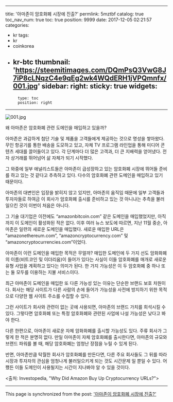 
---
title: '아마존이 암호화폐 시장에 진출?'
permlink: 5mztbf
catalog: true
toc_nav_num: true
toc: true
position: 9999
date: 2017-12-05 02:21:57
categories:
- kr
tags:
- kr
- coinkorea
- kr-btc
thumbnail: 'https://steemitimages.com/DQmPsQ3VwG8J7iP8cLNqzC4e9qEg2wk4WQdERH1jVPQmnfx/001.jpg'
sidebar:
    right:
        sticky: true
widgets:
    -
        type: toc
        position: right
---


![001.jpg](https://steemitimages.com/DQmPsQ3VwG8J7iP8cLNqzC4e9qEg2wk4WQdERH1jVPQmnfx/001.jpg)

왜 아마존은 암호화폐 관련 도메인을 매입하고 있을까? 
  
아마존은 과감하게 첨단 기술 및 제품을 고객들에게 제공하는 것으로 명성을 쌓아왔다. 무인 항공기를 통한 배송을 도모하고 있고, 자체 TV 프로그램 라인업을 통해 미디어 콘텐츠 세대를 끌어들이고 있다. 각 단계마다 더 많은 고객과, 더 큰 지배력을 얻어냈다. 전자 상거래를 뛰어넘어 삶 자체가 되기 시작했다. 
  
그 와중에 일부 애널리스트들은 아마존이 급성장하고 있는 암호화폐 시장에 뛰어들 준비를 하고 있는 것 같다고 추측하고 있다. 다수의 암호화폐 관련 도메인을 매입하고 있기 때문이다. 
  
아마존의 대변인은 입장을 밝히지 않고 있지만, 아마존의 움직임 때문에 일부 고객들과 투자자들로 하여금 이 회사가 암호화폐 출시를 준비하고 있는 것 아니냐는 추측을 불러일으킨 것이 이번이 처음은 아니다. 
  
그 기술 대기업은 이전에도 “amazonbitcoin.com” 같은 도메인을 매입했었지만, 아직까지 이 도메인이 활성화된 적은 없다. 이후 여러 뉴스 보도에 따르면, 지난 11월 중순, 아마존은 일련의 새로운 도메인을 매입했다. 새로운 매입한 URL은 “amazonethereum.com”, “amazoncryptocurrency.com” 및 “amazoncryptocurrencies.com”이었다.
  
아마존이 이런 도메인을 매입한 목적은 무얼까? 매입한 도메인에 두 가지 선도 암화화폐의 이름(비트코인 및 이더리움)이 들어가 있다는 사실이 이들 암호화폐를 매개로 새로운 유형 사업을 계획하고 있다는 의미가 된다. 한 가지 가능성은 이 두 암호화폐 중 하나 또는 둘 모두를 이용하는 지불 서비스이다.
  
최근 아마존이 도메인을 매입한 또 다른 가능성 있는 이유는 단순한 브랜드 보호 차원이다. 회사는 해당 사이트가 다른 사람의 손에 들어가 가능성을 사전에 방지하기 위한 목적으로 다양한 웹 사이트 주소를 수집할 수 있다. 
  
그런 사이트가 회사와 관련이 없는 곳에 사용되면, 아마존의 브랜드 가치를 희석시킬 수 있다. 그렇다면 암호화폐 또는 특정 암호화폐와 관련된 사업에 나설 가능성은 낮다고 봐야 한다. 
  
다른 한편으로, 아마존이 새로운 자체 암화화폐를 출시할 가능성도 있다. 주류 회사가 그렇게 한 적은 분명히 없다. 만일 아마존이 자체 암호화폐를 출시한다면, 아마존의 규모와 브랜드 파워를 볼 때, 해당 암호화폐는 엄청난 장점을 누릴 수 있게 된다.
  
반면, 아마존만큼 탁월한 회사가 암호화폐를 만든다면, 다른 주요 회사들도 그 뒤를 따라 시장과 투자자의 관심을 엄청나게 불러일으키게 되는 것도 시간문제 일 뿐일 수 있다. 어쨌든 이들 도메인이 사용될지는 시간이 지나봐야 알 수 있을 것이다. 
  
<출처: Investopedia, "Why Did Amazon Buy Up Cryptocurrency URLs?">

- - -

This page is synchronized from the post: ['아마존이 암호화폐 시장에 진출?'](https://steemit.com/@pius.pius/5mztbf)
